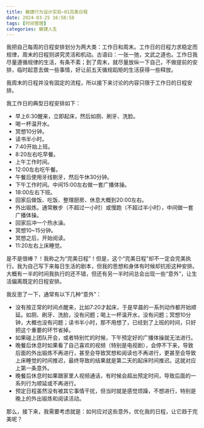 ```yaml
---
title: 敏捷行为设计实验—01完美日程
date: 2024-03-25 16:58:58
tags: [时间管理]
categories: 敏捷人生
---
```

我把自己每周的日程安排划分为两大类：工作日和周末。工作日的日程力求稳定而规律，周末的日程则讲究灵活和机动。古语曰：一张一弛，文武之道也。工作日我尽量遵循规律的生活，有条不紊；到了周末，就尽量放纵一下自己，不做提前的安排，临时起意去做一些事情，好让前五天循规蹈矩的生活获得一些释放。

我周末的日程并没有固定的流程，所以接下来讨论的内容只限于工作日的日程安排。

我工作日的典型日程安排如下：

- 早上6:30醒来，立即起床，然后如厕、刷牙、洗脸。
- 喝一杯温开水。
- 冥想10分钟。
- 读书半小时。
- 7:40开始上班。
- 8:20左右吃早餐。
- 上午工作时间。
- 12:00左右吃午餐。
- 午餐后使用牙线剔牙，然后午休30分钟。
- 下午工作时间。中间15:00左右做一套广播体操。
- 18:00左右下班。
- 回家后做饭、吃饭、整理厨房、休息大概到20:00左右。
- 外出锻炼。通常散步（不超过一小时）或慢跑（不超过半小时），中间做一套广播体操。
- 回家后冲一个热水澡。
- 冥想10~15分钟。
- 冥想之后，开始阅读。
- 11:20左右上床睡觉。

是不是很棒？！我称之为“完美日程”！但是，这个“完美日程”却不一定会完美执行。我为自己写下来每日生活的剧本，但我的思想和身体有时候却抗拒这种安排。大概有一半的时间我执行的还不错，但还有另一半时间总会出现一些“意外”，让生活偏离既定的日程安排。

我反思了一下，通常有以下几种“意外”：

- 没有按正常的时间点醒来，比如7:20才起床，于是早晨的一系列动作都开始顺延。如厕、刷牙、洗脸，没有问题；喝上一杯温开水，没有问题；冥想10分钟，大概也没有问题；读书半小时，那不用想了，已经到了上班的时间，只好把这个重要的环节省掉。
- 如果碰上团队开会，或者特别忙的时候，下午预定好的广播体操就无法进行。
- 晚餐后休息时如果看了自己喜欢的视频（特别是电视剧），会停不下来，导致后面的外出锻炼不再进行，甚至会导致冥想和阅读也不再进行，更甚至会导致上床睡觉的时间推迟，最终导致的结果就是第二天的起床时间推迟。这就对应上第一条意外。
- 晚餐后休息时如果跟家里人视频通话，有时候会超出预定时间，导致后面的一系列行为顺延或不再进行。
- 预定日程虽然没有被其它事情干扰，但当时就是感觉烦躁，不想进行，特别是晚上的外出锻炼和阅读活动。

那么，接下来，我需要考虑就是：如何应对这些意外，优化我的日程，让它趋于完美呢？
